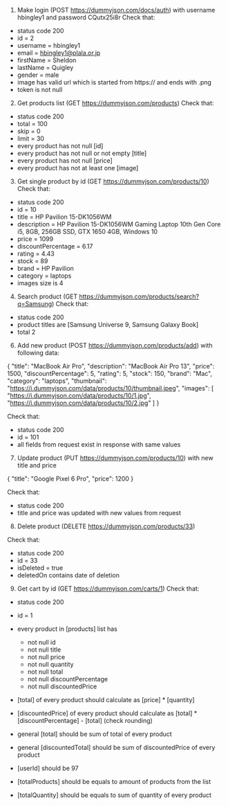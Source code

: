 1. Make login (POST https://dummyjson.com/docs/auth) with username hbingley1 and password CQutx25i8r
Check that:
* status code 200
* id = 2
* username = hbingley1
* email = hbingley1@plala.or.jp
* firstName = Sheldon
* lastName = Quigley
* gender = male
* image has valid url which is started from https:// and ends with .png
* token is not null


2. Get products list (GET https://dummyjson.com/products)
Check that:
* status code 200
* total = 100
* skip = 0
* limit = 30
* every product has not null [id]
* every product has not null or not empty [title]
* every product has not null [price]
* every product has not at least one [image]

3. Get single product by id (GET https://dummyjson.com/products/10)
Check that:
* status code 200
* id = 10
* title = HP Pavilion 15-DK1056WM
* description = HP Pavilion 15-DK1056WM Gaming Laptop 10th Gen Core i5, 8GB, 256GB SSD, GTX 1650 4GB, Windows 10
* price = 1099
* discountPercentage = 6.17
* rating = 4.43
* stock = 89
* brand = HP Pavilion
* category = laptops
* images size is 4

4. Search product (GET https://dummyjson.com/products/search?q=Samsung)
Check that:
* status code 200
* product titles are [Samsung Universe 9, Samsung Galaxy Book]
* total 2

6. Add new product (POST https://dummyjson.com/products/add) with following data:

{
    "title": "MacBook Air Pro",
    "description": "MacBook Air Pro 13",
    "price": 1500,
    "discountPercentage": 5,
    "rating": 5,
    "stock": 150,
    "brand": "Mac",
    "category": "laptops",
    "thumbnail": "https://i.dummyjson.com/data/products/10/thumbnail.jpeg",
    "images": [
        "https://i.dummyjson.com/data/products/10/1.jpg",
        "https://i.dummyjson.com/data/products/10/2.jpg"
    ]
}

Check that:
* status code 200
* id = 101
* all fields from request exist in response with same values


7. Update product (PUT https://dummyjson.com/products/10) with new title and price

{
    "title": "Google Pixel 6 Pro",
    "price": 1200
}

Check that:
* status code 200
* title and price was updated with new values from request

8. Delete product (DELETE https://dummyjson.com/products/33)

Check that:
* status code 200
* id = 33
* isDeleted = true
* deletedOn contains date of deletion


9. Get cart by id (GET https://dummyjson.com/carts/1)
Check that:

* status code 200
* id = 1
* every product in [products] list has
  * not null id
  * not null title
  * not null price
  * not null quantity
  * not null total
  * not null discountPercentage
  * not null discountedPrice
  
* [total] of every product should calculate as [price] * [quantity]
* [discountedPrice] of every product should calculate as [total] * [discountPercentage] - [total] (check rounding)
* general [total] should be sum of total of every product
* general [discountedTotal] should be sum of discountedPrice of every product
* [userId] should be 97
* [totalProducts] should be equals to amount of products from the list
* [totalQuantity] should be equals to sum of quantity of every product
